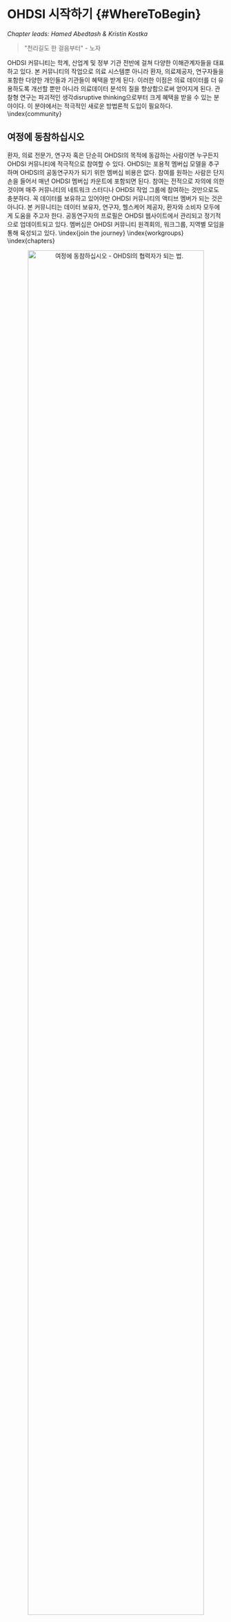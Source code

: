 # OHDSI 시작하기 {#WhereToBegin}

*Chapter leads: Hamed Abedtash & Kristin Kostka*

> "천리길도 한 걸음부터" - 노자

OHDSI 커뮤니티는 학계, 산업계 및 정부 기관 전반에 걸쳐 다양한 이해관계자들을 대표하고 있다. 본 커뮤니티의 작업으로 의료 시스템뿐 아니라 환자, 의료제공자, 연구자들을 포함한 다양한 개인들과 기관들이 혜택을 받게 된다. 이러한 이점은 의료 데이터를 더 유용하도록 개선할 뿐만 아니라 의료데이터 분석의 질을 향상함으로써 얻어지게 된다. 관찰형 연구는 파괴적인 생각disruptive thinking으로부터 크게 혜택을 받을 수 있는 분야이다. 이 분야에서는 적극적인 새로운 방법론적 도입이 필요하다. \index{community}

## 여정에 동참하십시오
환자, 의료 전문가, 연구자 혹은 단순히 OHDSI의 목적에 동감하는 사람이면 누구든지 OHDSI 커뮤니티에 적극적으로 참여할 수 있다. OHDSI는 포용적 멤버십 모델을 추구하며 OHDSI의 공동연구자가 되기 위한 멤버십 비용은 없다. 참여를 원하는 사람은 단지 손을 들어서 매년 OHDSI 멤버십 카운트에 포함되면 된다. 참여는 전적으로 자의에 의한 것이며 매주 커뮤니티의 네트워크 스터디나 OHDSI 작업 그룹에 참여하는 것만으로도 충분하다. 꼭 데이터를 보유하고 있어야만 OHDSI 커뮤니티의 액티브 멤버가 되는 것은 아니다. 본 커뮤니티는 데이터 보유자, 연구자, 헬스케어 제공자, 환자와 소비자 모두에게 도움을 주고자 한다. 공동연구자의 프로필은 OHDSI 웹사이트에서 관리되고 정기적으로 업데이트되고 있다. 멤버십은 OHDSI 커뮤니티 원격회의, 워크그룹, 지역별 모임을 통해 육성되고 있다. \index{join the journey} \index{workgroups} \index{chapters}

<div class="figure" style="text-align: center">
<img src="images/WhereToBegin/joinTheJourney.png" alt="여정에 동참하십시오 - OHDSI의 협력자가 되는 법." width="90%" />
<p class="caption">(\#fig:jointhejourney)여정에 동참하십시오 - OHDSI의 협력자가 되는 법.</p>
</div>


### OHDSI 포럼
OHDSI 포럼[^forumUrl]은 OHDSI 커뮤니티 공동연구자들이 메시지를 올리는 형식을 통해 대화하는 온라인 토론 사이트이다. 포럼은 트리와 같은 구조로 구성되었다. 가장 상위에는 "카테고리"가 있으며 관련성 있는 토론 카테고리로 나눠진다. 각 카테고리 아래로는 하위 포럼과 추가적인 하위 포럼들로 구성된다. 각 토픽 (스레드라고도 불림)의 가장 낮은 하위 포럼에서 포럼 멤버들 간의 토론 혹은 포스트가 작성된다.

[^forumUrl]: http://forum.ohdsi.org

OHDSI 포럼에서는 다음을 포함한 콘텐츠 카테고리를 찾을 수 있다:

-	**일반 General**: OHDSI 커뮤니티와 참여 방법에 대한 전반적인 토론
-	**구현 Implementers**: 로컬 환경에서 공동 데이터 모델과 OHDSI 분석 프레임워크를 구현하는 방법에 대한 토론
-	**개발자 Developers**: OHDSI 어플리케이션의 오픈 소스 개발과 OMOP CDM과의 균형을 위한 도구에 관한 논의
-	**연구자 Researchers**: OHDI 연구 네트워크 기반의 근거 생성, 공동 연구, 통계적 방법과 기타 CDM 기반 연구에 대한 토론
-	**CDM 개발자 CDM Builders**: 진행 중인 CDM을 위한 조건, vocabulary 그리고 테크닉적인 요소들에 관한 토론
-	**Vocabulary 유저 Vocabulary Users**: Vocabulary 콘텐츠에 관한 토론
-	**지역 지부 Regional Chapters(예를 들면, 한국, 중국, 유럽)**: 지역별 언어로 진행되며 로컬 OMOP 구현과 OHDSI 커뮤니티 활동에 관한 토론


개별적인 주제로 포스팅을 올리려면 계정 등록을 먼저 해야 한다. 포럼 계정을 오픈하고 나면 General Topic 아래 "Welcome to OHDSI! – Please introduce yourself"라는 토픽에 하기와 같이 본인 소개를 하는 것을 추천한다.
1) 본인 소개 및 본인의 업무 소개
2) 커뮤니티 안에서 어떤 방식으로 도움을 줄 수 있는지 (예를 들면, 소프트웨어 개발, 연구, 논문 작성 등)를 본인 소개에 설명한다. 이제 당신은 OHDSI 여정에 동참하였다! 이후엔 토론에 참여하는 것을 권장한다. OHDSI 커뮤니티 포럼을 통해 자신의 질문을 포스팅하고 새로운 아이디어를 내고, 협업에 참여하길 바란다. \index{forum}

\BeginKnitrBlock{rmdimportant}<div class="rmdimportant">토픽을 "watch" 할 수도 있다. 이 뜻은 관심 있는 토픽에 새로운 포스트가 올라올 경우, 이메일로 안내를 받고 이메일 답장을 통해 다시 답장을 보낼 수도 있다는 것이다. 앞으로 다가올 미팅에 대한 아젠다도 확인할 수 있으며 공동작업 기회와 주간 OHDSI 다이제스트를 이메일로 수령할 수 있다.</div>\EndKnitrBlock{rmdimportant}

### OHDSI 이벤트
OHDSI는 정기적으로 직접 참여가 가능한 이벤트를 개최하여 공동연구자들이 서로 학습하고 향후 협력 관계를 강화할 기회를 제공한다. 이러한 이벤트는 OHDSI웹사이트를 통해 전달되며 참석에 관심이 있는 사람들에게 무료로 제공된다.

OHDSI 심포지엄은 미국, 유럽, 아시아 등에서 매년 개최되는 과학 컨퍼런스로, 이를 통해 공동 연구자들은 총회, 포스터 발표 및 소프트웨어 시연 등을 통해 각각의 최신 연구를 발표할 수 있다. OHDSI 심포지엄은 OHDSI 커뮤니티에서 진행되고 있는 최신의 상황을 배울 수 있는 최적의 장소이다. 일반적으로 OHDSI 심포지엄에서는 새로운 커뮤니티 참여자들이 데이터 표준이나 분석에 대한 모범사례에 관한 주제들에 대해 배울 수 있는 OHDSI 튜토리얼이 함께 진행된다.

OHDSI 공동연구자들의 대면 이벤트face-to-face event는 좀 더 규모가 작은 포럼인데, 일반적으로 공동으로 관심이 있는 특정 문제들을 중심으로 구성된다. 지난 이벤트 중에는 표현형 해커톤phenotype hack-a-thon, 데이터 질 해커톤data quality hack-a-thon, 오픈소스 소프트웨어documentation-a-thon 등이 있었다. OHDSI는 다양한 스터디톤study-a-thon 이벤트를 개최해 왔으며, 이를 통해 공동연구자들이 며칠간 함께 팀이 되어 특정 연구주제에 대하여 적절한 관찰형 분석과 OHDSI 네트워크에 관한 학습, 많은 사람에게 알릴 수 있는 근거를 생성할 기회를 제공하였다. 이런 행사들에서는 공통의 문제를 해결하려는 열망뿐 아니라, 배움과 지속적인 발전을 도모하는 우호적 환경을 제공하고자 하는 관심도 대두되었다.

OHDSI 커뮤니티의 힘을 보다 자세히 배우기 바란다. OHDSI 웹사이트의 [OHDSI Past Events section](https://www.ohdsi.org/past-events/)에서 지난 심포지엄, 대면 이벤트, OHDSI 튜토리얼 등을 접할 수 있다.

### OHDSI 커뮤니티 원격회의
OHDSI 커뮤니티 주간 원격회의OHDSI call는 매주 OHDSI 커뮤니티 안에서 발생하는 활동들에 대해 배울 기회이다. 한국 시각으로 매주 수요일 새벽 2시 (미국 동부 시각 기준 화요일 오후 12시부터 1시)에 원격회의로 진행되고 있으며 OHDSI 소프트웨어의 최근 개발 사항뿐 아니라 개별 공동 연구자들 및 그룹 활동과 커뮤니티의 전체적인 성과를 알 기회이다. 이 미팅은 모두 녹화되고 있으며 발표자료들은 OHDSI 웹사이트 리소스에서 확인할 수 있다.

우리는 모든 OHDSI공동 연구자들이 주간 원격회의에 참석하고 커뮤니티 토론을 위한 주제를 제안하기를 바란다. OHDSI 커뮤니티 원격회의는 연구 결과를 공유하고 현재 활발히 진행 중인 작업에 대한 의견을 제시하고 피드백을 얻으며, 개발 중인 오픈소스 소프트웨어를 시연하고, 데이터 모델링과 분석에 대한 모범사례를 커뮤니티와 함께 논의하고, 보조금/간행/컨퍼런스 워크샵 등을 위한 미래의 공동 작업 기회에 대해 많은 아이디어를 논의하는 장이 될 수 있다. 만약 원격회의 발표와 관련한 아이디어가 있다면 OHDSI 포럼에 글을 올릴 수 있다.

OHDSI 신입이라면 원격회의를 통해 OHDSI 네트워크 내에서 일어나는 일들에 대하여 알아가는 것이 좋을 것이다. OHDSI 원격회의에 참여하기 원한다면 [OHDSI Wiki](https://www.ohdsi.org/web/wiki/doku.php?id=projects:ohdsi_community)를 참고하기 바란다. 커뮤니티 원격회의의 주제는 매주 다르다. OHDSI 포럼의 OHDSI 주간 다이제스트를 통해 매주 발표주제에 관한 정보를 받을 수 있다. 원격회의마다 처음으로 참여하는 사람들의 배경과 OHDSI 가입 동기에 관한 소개를 받는 시간을 가진다. \index{community!community calls}

###	OHDSI 워크그룹
OHDSI에는 워크그룹Workgroup 팀들이 이끌어가는 다양한 프로젝트가 있다. 각각의 워크그룹은 커뮤니티에 기여하기 위한 프로젝트의 목적, 목표, 세부사항 등을 결정하는 리더십을 가지고 있다. 프로젝트 목적과 목표에 기여하고 싶은 참가자라면 누구나 워크그룹에 참여할 수 있다. 워크 그룹은 장기적인 목표를 위해 오랫동안 유지되기도 하고, 커뮤니티의 특정 필요를 충족시키기 위한 단기 프로젝트를 위해 단기적으로만 유지되기도 한다. 워크 그룹의 정기 미팅은 프로젝트 리더들에 의해 결정되며 그룹마다 각각 다르다. 활동 중인 워크 그룹들의 리스트는 [OHDSI Wiki](https://www.ohdsi.org/web/wiki/doku.php?id=projects:overview)에서 관리되고 있다. \index{workgroups}

테이블 \@ref(tab:OHDSIworkgroups)은 활동 중인 OHDSI 워크 그룹의 레퍼런스를 제공한다. 해당 프로젝트에 적극적으로 참여하여 배우길 바란다.

Table: (\#tab:OHDSIworkgroups) 주목할 만한 OHDSI 워크 그룹

| Workgroup Name |	 Objective  |	Target Audience  |
|:------- |:---------------------------------- |:---------------------------- |
| Atlas & WebAPI |	Atlas & WebAPI는 OHDSI 오픈소스 소프트웨어 중 하나로 OMOP-CDM 기반의 표준화된 분석 기능을 제공하는 것에 중점을 두고 있다. | 	오픈소스 Atlas/WebAPI 플랫폼의 개선과 기여하고 싶은 Java와 JavaScript 소프트웨어 개발자들 |
|CDM & Vocabulary| 임상 환자 빅데이터의 대규모 분석을 위한 체계적이고 표준화된 OMOP-CDM의 지속적인 개발. 타 워크그룹에 의해 개발된 표준화된 분석을 지원하고, 국제 코딩 시스템의 커버리지를 확장하기 위해 표준화된 Vocabulary의 질적 개선. | 모든 필요와 사례들에 적용될 OMOP-CDM과 표준 Vocabulary를 개선하고 싶은 사람 |
|Genomics|	다양한 시퀀싱 작업의 결과로 나오는 유전자 변이 정보를 위한 Genomic CDM 확장 모델 개발한다.|	제한 없음|
|Population- Level Estimation| 	정확하고 믿을 수 있으며 재현 가능한 관찰형 연구의 과학적 방법을 개발하며 이러한 방법의 사용을 촉진한다.|	제한 없음|
|Natural Language Processing|	OHDSI 관찰형 데이터베이스의 문서 데이터 사용을 촉진. 이 목표를 증진하기 위해 OHDSI 연구에 문서 데이터를 활용하기 위한 소프트웨어와 방법을 개발한다.|	제한 없음
|Patient- Level Prediction| 	정확하고 잘 보정된 환자 중심의 표준화된 머신러닝 예측 모델 프로세스를 구축하여 다양한 관심 영역에 사용할 수 있게 하며, 또한 어떤 소집단 환자의 데이터에도 적용할 수 있도록 함|	제한 없음
|Gold Standard Phenotype Library| 	OHDSI 참여자들이 함께 검증한 표현형 phenotype 정의와 다른 커뮤니티에서 개발한 표현형 정의를 발견, 평가, 활용하도록 함.|	표현형(Phenotype)의 큐레이션과 입증에 관심이 있는 사람|
|FHIR Workgroup|	OMOP-CDM과 FHIR 통합에 대한 로드맵을 수립하고 OHDSI와 FHIR 상호 간에 서로의 툴과 API를 활용하여 데이터와 연구의 발전을 꾀한다. |	상호 운용성(interoperability)에 관심 있는 사람|
|GIS|	OMOP CDM을 확장하며 OHDSI 툴을 활용하여 환자의 환경 노출 역사가 그들의 임상적phenotype과 관련이 있게 함.|	건강 관련 지리적 특성에 관심 있는 사람|
|Clinical Trials| 	OHDSI 플랫폼과 어떤 측면에서도 실험에 도움이 되는 에코시스템의 임상 실험 케이스의 이해 그리고 OHDSI 툴의 업데이트 도움을 통한 서포트|	임상 실험에 관심 있는 사람|
THEMIS| 	OMOP 사이트에서 디자인된 ETL 프로토콜들이 높은 퀄리티와 재현할 수 있으며 효율적이게 확인할 수 있도록 OMOP CDM 규칙에 더하여 표준 규칙의 개발|	제한 없음|
|Metadata & Annotations|	인간과 기계가 작성한 메타데이터 저장의 표준 프로세스와 공통 데이터 모델의 주석을 정의하여 연구자들이 관찰 데이터 세트의 유용한 데이터 아티팩트를 소비하고 만들어 낼 수 있도록 함.|	제한 없음|
|Patient Generated Health Data(PGHD)| 	스마트폰, 앱, 웨어러블 기기를 통해 생성된 PGHD 데이터의 ETL 규칙, 임상 데이터와의 통합, PGHD의 분석 프로세스의 개발|	제한 없음|
|Women of OHDSI	|OHDSI 커뮤니티 내부의 여성들이 함께 모여 과학계, 테크놀로지, 엔지니어링, 수학(STEM) 분야에서 여성으로 겪는 도전을 나누기 위한 포럼 제공. 여성들의 입장에서 관점, 우려 사항, 아이디어를 나누며 OHDSI 커뮤니티가 STEM 분야의 여성들을 지원할 수 있을지에 대한 의견 교환 촉진. 궁극적으로 여성들이 존경받는 분야에서 여성이 리더가 될 수 있도록 장려.|	이 목표에 동감하는 사람|
|Steering Committee|	모든 OHDSI 활동과 이벤트가 발전해나가는 커뮤니티의 필요사항과 부합하도록 확인함으로 OHDSI의 사명과 비전, 가치를 유지함. 또한 미래 방향에 대한 지침을 제공함으로 컬럼비아 대학에 기반을 둔 OHDSI coordination center의 자문그룹 역할을 수행 중. |	커뮤니티 내부의 리더들|

### OHDSI 지역 지부
OHDSI 지역 지부Regional Chapter는 각각의 지리적 위치의 특정 문제를 해결하기 위해 로컬 네트워킹 이벤트 및 회의를 개최하고자 하는 지리적 영역에 위치한 OHDSI 공동 작업자 그룹을 대표한다. 현재 OHDSI 지역 지부는 한국[^koreaUrl], 유럽[^europeUrl], 중국[^chinaUrl] 등이 있다. 한국 지부 포럼에서는 한국말을 이용하여 질문과 생각을 올릴 수 있다.
만약 본인의 지역에 OHDSI 지역 지부를 설립하고 싶다면 [OHDSI website](https://www.ohdsi.org/who-we-are/regional-chapters)에 설명된 OHDSI 지역 지부 프로세스를 따라 진행할 수 있다. \index{chapters}

[^koreaUrl]: http://forums.ohdsi.org/c/For-collaborators-wishing-to-communicate-in-Korean
[^europeUrl]: https://www.ohdsi-europe.org/
[^chinaUrl]: https://ohdsichina.org/

###	OHDSI 연구 네트워크
다수의 OHDSI 공동연구자들은 자신의 데이터를 OMOP CDM으로 변환하는 것에 관심이 있다. OHDSI 연구 네트워크는 OMOP 호환성을 준수하기 위해 추출 변환 적재Extract Transform Load(ETL) 프로세스를 거친 관찰형 데이터베이스의 다양하고 글로벌한 커뮤니티를 대표한다. 만약 OHDSI 커뮤니티에서 당신의 여정에 데이터 변환이 포함되어 있다면 OMOP CDM 및 용어vocabulary에 대한 튜토리얼, 변환을 지원하는 무료 툴, 특정 도메인 또는 데이터 타입의 유형을 타깃으로 하는 워크 그룹이 있다. OHDSI 공동연구자들은 OHDSI 포럼을 활용하여 CDM 변환 중에 발생하는 문제를 논의하고 해결하는 것을 권장한다.

## 적합한 위치
*이제 지금쯤이면 과연 나는 OHDSI 커뮤니티의 어디에 어울릴까?* 라는 고민을 할 것이다.

**나는 연구를 시작하려는 임상 연구자입니다.** 만약 당신이 OHDSI 연구 네트워크를 사용하여 특정 질문에 답하거나, 논문을 제출하려는 임상 연구자라면, 맞게 찾아온 것이다. 우선 OHDSI 포럼의 [OHDSI Researchers Topic](https://forums.ohdsi.org/c/researchers)에 당신의 아이디어를 게시할 수 있다. 이것은 당신과 비슷한 관심사를 가진 연구자와 연결하는 데 도움이 된다. OHDSI는 논문출판을 사랑하며 당신의 연구 주제를 데이터 분석 및 논문으로 신속하게 전환할 수 있는 많은 자원을 보유하고 있다. 이에 관한 자세한 내용은 \@ref(Characterization)장, \@ref(PopulationLevelEstimation)장, \@ref(PatientLevelPrediction)장에서 확인할 수 있다.

**OHDSI 커뮤니티가 생산하는 정보를 읽고 소비하고 싶습니다.** 당신이 환자, 임상의사 혹은 의료 분야 세부 전문가이든, OHDSI는 건강 결과health outcome를 더 잘 이해할 수 있도록 고품질의 근거를 제공하고자 한다. 어쩌면 당신은 코딩해본 지 오래되었을 수도 있고, 프로그래밍을 한 번도 해본 적이 없을 수도 있다. 그래도 당신은 이 커뮤니티의 일환이 될 수 있다. 우리는 당신을 근거 소비자*evidence consumer* – OHDSI 연구를 행동으로 옮기는 개인- 라고 부른다. 당신은 OHDSI가 어떤 근거를 만들었거나, 만들고 있는지를 파악하기 위해 정밀하게 선별하고, 아마도 당신과 관련된 질문들을 제안하기를 원할지도 모른다. 이런 당신을 토론에 초대한다. [OHDSI Forum](http://forum.ohdsi.org)에 질문을 올리기 바란다. 커뮤니티 원격회의에 참석하여 최신 연구를 들어보십시오. OHDSI 심포지엄 및 대면 미팅에 참석하여 커뮤니티에 직접 참여하십시오. 당신의 질문은 OHDSI 커뮤니티의 중요한 부분이다. 당신이 어떤 근거를 찾고 있는지 우리가 알 수 있도록 목소리를 높여주십시오!

**나는 보건의료 분야에서 의사결정을 할 수 있는 위치에 있습니다. 나는 데이터 소유자거나 그 소유자를 대표할 수 있습니다. 나는 내 조직에 있어서 OMOP CDM 및 OHDSI 분석 도구의 유용성을 평가하고 있습니다.** 조직의 관리자/리더로서 OHDSI에 관해 들어봤을 수 있으며 OMOP CDM이 어떻게 당신의 경우에 이용될 수 있는지 궁금할 수 있다. 그렇다면, [OHDSI Past Events](https://www.ohdsi.org/past-events/)의 자료를 통해 연구의 본문을 보는 것으로 시작할 수 있다. 커뮤니티 원격회의에 참여하여 단순히 청취만 할 수도 있다. \@ref(DataAnalyticsUseCases)장(데이터 분석 사용 사례)은 OMOP CDM 및 OHDSI 분석 도구가 사용할 수 있는 연구의 종류를 이해하는 데 도움이 될 것이다. 당신을 위해 OHDSI 커뮤니티가 당신의 여정에 있다. 관심 있는 특정 영역이 있다면 이에 대한 예를 물어보는 것에 두려워하지 마십시오. 전 세계 200개 이상의 조직이 OHDSI 내에서 협력하고 있으며 이 커뮤니티의 가치를 보여주는 데 도움이 되는 성공 사례가 많다.

**나는 내 기관의 데이터를 ETL 및 변환하여 OMOP CDM으로 변환하고자 하는 데이터베이스 관리자입니다.** 당신의 데이터를 “OMOP” 하고자 하는 것은 고귀하고 가치 있는 사업이다. 만약 ETL 프로세스를 막 시작하는 경우에는 [OHDSI Community ETL Tutorial Slides](https://www.ohdsi-europe.org/images/symposium-2019/tutorials/OHDSI_Vocabulary_CDM_Tutorial.pdf)를 참조하거나 다가오는 OHDSI 심포지엄에 등록하십시오. THEMIS 워크 그룹 원격회의에 참여하거나 OHDSI 포럼에 질문을 올리는 것을 고려해 보십시오. OMOP CDM의 성공적인 구현을 돕는 것에 관심이 많은 커뮤니티에서 풍부한 지식을 찾을 수 있을 것이다. 부끄러워하지 마십시오.

**나는 OHDSI 툴 스택에 기여를 하고 싶은 생물통계학자 혹은 방법 개발자입니다.** 무엇보다도 OHDSI method 라이브러리에 당신의 전문 지식을 도입하고 이런 방법을 더욱 잘 개발하기 위한 당신의 열정에 감사를 표한다. 우선 인구 수준 추정이나 환자 수준 예측 워크 그룹 원격회의에 참여하여 커뮤니티의 현 우선순위에 대하여 자세히 들어 보기를 추천한다. OHDSI 도구를 사용하면서 각 GitHub Repo에 문제를 제기할 수도 있다. (예를 들면, SQL 렌더 패키지의 문제일 경우 OHDSI/SqlRender에 대한 GitHub Repo에 문제를 제기하면 된다) 당신의 기여를 환영한다!

**나는 OHDSI 도구 스택을 보완하는 도구 만드는 것에 관심이 있는 소프트웨어 개발자입니다.** 커뮤니티에 오신 것을 환영한다! OHDSI 임무의 일환으로 우리의 툴은 오픈소스이며 Apache licenses에 따라 관리된다. OHDSI 도구 스택을 보완하는 솔루션 개발을 환영한다. 언제든 워크 그룹에 참여하여 아이디어를 제안해 주길 바란다. 다만, OHDSI는 오픈 사이언스 (개방형 과학) 개방형 협업에 많은 투자를 하는 점을 유의하십시오. 독점적인 알고리즘과 소프트웨어 솔루션도 환영하지만, 그러한 작업은 우리 소프트웨어 개발 작업에서 주요 관심사는 아니다.

**나는 OHDSI 커뮤니티에 조언을 하고 싶은 컨설턴트입니다.** 커뮤니티에 오신 것을 환영한다! 당신의 전문 지식은 매우 귀중하다. 필요에 따라 OHDSI 포럼에 적절히 본인의 서비스를 홍보해도 된다. OHDSI 튜토리얼에 참여하길 바라며 매년 열리는 심포지엄의 절차와 OHDSI 대면 미팅에서 당신의 전문 지식으로 기여하는 것을 고려해 보자.

**나는 OHDSI에 대하여 더 배우고 싶은 학생입니다.** 올바르게 찾아왔다! OHDSI 커뮤니티 원격회의에 참여하여 본인을 소개하는 것을 고려하십시오. OHDSI 튜토리얼을 참고하고 OHDSI 심포지엄의 대면 미팅에 참여하여 OHDSI 커뮤니티가 제공하는 방법과 툴에 관하여 자세히 알아보십시오. 만약 특정 연구에 관심이 있다면 OHDSI 포럼의 연구자 토픽에 글을 올려보기 바란다. 다양한 조직에서 OHDSI가 후원하는 연구 기회 (예를 들면 박사후과정, 연구 펠로우십)를 제공한다. OHDSI 포럼은 이러한 기회 등에 대한 최신 정보를 제공할 것이다.

## 요약

\BeginKnitrBlock{rmdsummary}<div class="rmdsummary">- OHDSI 커뮤니티를 시작하기란 매우 쉽다! **OHDSI Forum**에 글을 올리고 원격 회의에 참여하십시오.

- OHDSI 포럼에 본인의 연구나 CDM, ETL 질문을 올리기 바란다.
</div>\EndKnitrBlock{rmdsummary}
